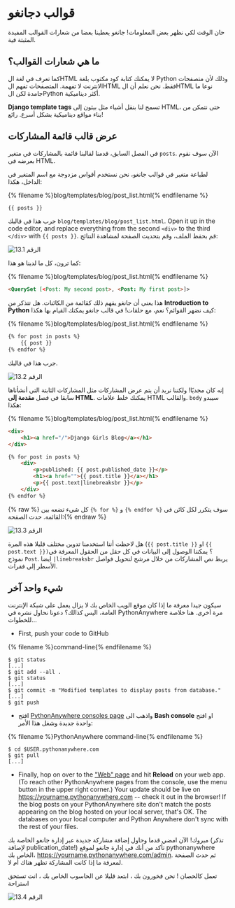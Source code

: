 # قوالب دجانغو

حان الوقت لكي نظهر بعض المعلومات! جانغو يعطينا بعضا من شعارات القوالب المفيدة المثبتة فية.

## ما هي شعارات القوالب؟

كما تعرف في لغة الHTML لا يمكنك كتابة كود مكتوب بلغة Python وذلك لأن متصفحات الانترنت لا تفهمة. المتصفحات تفهم الHTML فقط. نحن نعلم أن الHTML نوعا ما جامدة لكن الPython أكثر ديناميكية.

**Django template tags** تسمح لنا بنقل أشياء مثل بيثون إلى HTML، حتى نتمكن من بناء مواقع ديناميكية بشكل أسرع. رائع!

## عرض قالب قائمة المشاركات

في الفصل السابق، قدمنا لقالبنا قائمة بالمشاركات في متغير `posts`. الآن سوف نقوم بعرضه في HTML.

لطباعة متغير في قوالب جانغو، نحن نستخدم أقواس مزدوجة مع اسم المتغير في الداخل، هكذا:

{% filename %}blog/templates/blog/post_list.html{% endfilename %}

```html
{{ posts }}
```

جرب هذا في قالبك `blog/templates/blog/post_list.html`. Open it up in the code editor, and replace everything from the second `<div>` to the third `</div>` with `{{ posts }}`. قم بحفظ الملف، وقم بتحديث الصفحة لمشاهدة النتائج:

![الرقم 13.1](images/step1.png)

كما ترون، كل ما لدينا هو هذا:

{% filename %}blog/templates/blog/post_list.html{% endfilename %}

```html
<QuerySet [<Post: My second post>, <Post: My first post>]>
```

هذا يعني أن جانغو يفهم ذلك كقائمة من الكائنات. هل تتذكر من **Introduction to Python** كيف نضهر القوائم؟ نعم، مع حلقات! في قالب جانغو يمكنك القيام بها هكذا:

{% filename %}blog/templates/blog/post_list.html{% endfilename %}

```html
{% for post in posts %}
    {{ post }}
{% endfor %}
```

جرب هذا في قالبك.

![الرقم 13.2](images/step2.png)

إنه كان مجديًا! ولكننا نريد أن يتم عرض المشاركات مثل المشاركات الثابتة التي أنشأناها سابقا في فصل **مقدمة إلى HTML**. يمكنك خلط علامات HTML والقالب. `body` سيبدو هكذا:

{% filename %}blog/templates/blog/post_list.html{% endfilename %}

```html
<div>
    <h1><a href="/">Django Girls Blog</a></h1>
</div>

{% for post in posts %}
    <div>
        <p>published: {{ post.published_date }}</p>
        <h1><a href="">{{ post.title }}</a></h1>
        <p>{{ post.text|linebreaksbr }}</p>
    </div>
{% endfor %}
```

{% raw %} كل شيء تضعه بين `{% for %}` و `{% endfor %}` سوف يتكرر لكل كائن في القائمة. حدث الصفحة:{% endraw %}

![الرقم 13.3](images/step3.png)

هل لاحظت أننا استخدمنا تدوين مختلف قليلا هذه المرة (`{{ post.title }}` او `{{ post.text }})`؟ يمكننا الوصول إلى البيانات في كل حقل من الحقول المعرفة في نموذج `Post`. ايضا `|linebreaksbr` يربط نص المشاركات من خلال مرشح لتحويل فواصل الأسطر إلى فقرات.

## شيء واحد آخر

سيكون جيدا معرفة ما إذا كان موقع الويب الخاص بك لا يزال يعمل على شبكة الإنترنت العامة، اليس كذالك؟ دعونا نحاول نشره في PythonAnywhere مرة أخرى. هنا خلاصة للخطوات…

* First, push your code to GitHub

{% filename %}command-line{% endfilename %}

    $ git status
    [...]
    $ git add --all .
    $ git status
    [...]
    $ git commit -m "Modified templates to display posts from database."
    [...]
    $ git push
    

* افتح [PythonAnywhere consoles page](https://www.pythonanywhere.com/consoles/) واذهب الى **Bash console** او افتح واحدة جديدة وشغل هذا الأمر:

{% filename %}PythonAnywhere command-line{% endfilename %}

    $ cd $USER.pythonanywhere.com
    $ git pull
    [...]
    

* Finally, hop on over to the ["Web" page](https://www.pythonanywhere.com/web_app_setup/) and hit **Reload** on your web app. (To reach other PythonAnywhere pages from the console, use the menu button in the upper right corner.) Your update should be live on https://yourname.pythonanywhere.com -- check it out in the browser! If the blog posts on your PythonAnywhere site don't match the posts appearing on the blog hosted on your local server, that's OK. The databases on your local computer and Python Anywhere don't sync with the rest of your files.

مبروك! الآن امضي قدما وحاول إضافة مشاركة جديدة عبر إدارة جانغو الخاصة بك (تذكر لإضافة publication_date!) تأكد من أنك في إدارة جانغو لموقع pythonanywhere الخاص بك، https://yourname.pythonanywhere.com/admin. ثم حدث الصفحة لمعرفة ما إذا كانت المشاركة تظهر هناك أم لا.

تعمل كالحصان ! نحن فخورون بك ، ابتعد قليلا عن الحاسوب الخاص بك ، انت تستحق استراحة

![الرقم 13.4](images/donut.png)